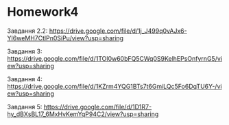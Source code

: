 # Homework4
Завдання 2.2: https://drive.google.com/file/d/1j_J499q0vAJx6-YI6weMH7CtlPn0SiPu/view?usp=sharing

Завдання 3: https://drive.google.com/file/d/1TOl0w60bFQ5CWq0S9KelhEPsOnfyrnG5/view?usp=sharing

Завдання 4: https://drive.google.com/file/d/1KZrm4YQG1BTs7t6GmiLQc5Fo6DqTU6Y-/view?usp=sharing

Завдання 5: https://drive.google.com/file/d/1D1R7-hy_dBXsBL17_6MxHvKemYqP94C2/view?usp=sharing
